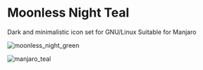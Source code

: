 # Moonless Night Teal
Dark and minimalistic icon set for GNU/Linux
Suitable for Manjaro

![moonless_night_green](https://user-images.githubusercontent.com/75087731/211312908-ec962772-32fa-49c7-839a-305425b47e10.png)

![manjaro_teal](https://user-images.githubusercontent.com/75087731/211313476-a0e17ef2-7eb9-423b-8b78-32d7c0e5e376.jpg)
